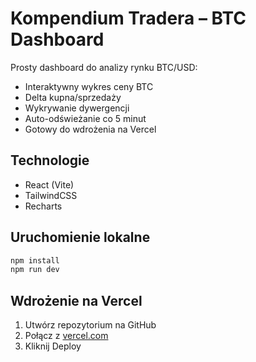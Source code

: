 # Kompendium Tradera – BTC Dashboard

Prosty dashboard do analizy rynku BTC/USD:

- Interaktywny wykres ceny BTC
- Delta kupna/sprzedaży
- Wykrywanie dywergencji
- Auto-odświeżanie co 5 minut
- Gotowy do wdrożenia na Vercel

## Technologie
- React (Vite)
- TailwindCSS
- Recharts

## Uruchomienie lokalne
```bash
npm install
npm run dev
```

## Wdrożenie na Vercel
1. Utwórz repozytorium na GitHub
2. Połącz z [vercel.com](https://vercel.com)
3. Kliknij Deploy